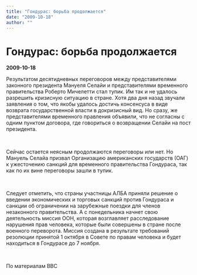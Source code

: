 ```yaml
---
title: "Гондурас: борьба продолжается"
date: "2009-10-18"
author: ""
---
```


# Гондурас: борьба продолжается

**2009-10-18** 

Результатом десятидневных переговоров между представителями законного президента Мануеля Селайи и представителями временного правительства Роберто Мичелетти стал тупик. Им так и не удалось разрешить кризисную ситуацию в стране. Хотя два дня назад звучали заявления о том, что якобы удалось достичь консенсуса в виде возврата государственной власти в докризисный вид. Но сразу, же представителями временного правления объявили, что не согласны с одним пунктом договора, где говориться о возвращении Селайи на пост президента.

 

Сейчас остается неясным продолжаются переговоры или нет. Но Мануель Селайа призвал Организацию американских государств (ОАГ) к ужесточению санкций для временного правительства Гондураса, так как по их вине переговоры зашли в тупик.

 

Следует отметить, что страны участницы АЛБА приняли решение о введении экономических и торговых санкций против Гондураса и санкции об ограничении на зарубежные поездки для членов незаконного правительства. А с понедельника начнет свою деятельность миссия ООН, которая возглавляет расследование нарушения прав человека, которые были совершены в стране после военного переворота. Миссия создана в результате требований резолюции принятой 1 октября в Совете по правам человека и будет находиться в Гондурасе до 7 ноября.

 

По материалам ВВС